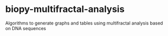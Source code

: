 # biopy-multifractal-analysis
Algorithms to generate graphs and tables using multifractal analysis based on DNA sequences
